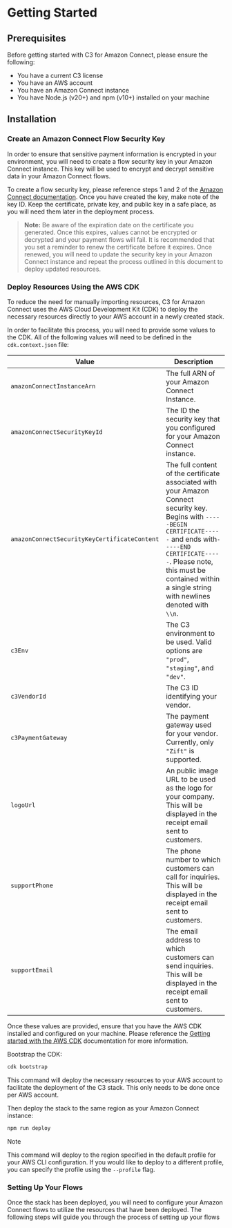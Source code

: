 # Getting Started

## Prerequisites

Before getting started with C3 for Amazon Connect, please ensure the following:

- You have a current C3 license
- You have an AWS account
- You have an Amazon Connect instance
- You have Node.js (v20+) and npm (v10+) installed on your machine

## Installation

### Create an Amazon Connect Flow Security Key

In order to ensure that sensitive payment information is encrypted in your environment, you will need to create a flow security key in your Amazon Connect instance. This key will be used to encrypt and decrypt sensitive data in your Amazon Connect flows.

To create a flow security key, please reference steps 1 and 2 of the [Amazon Connect documentation](https://aws.amazon.com/blogs/contact-center/creating-a-secure-ivr-solution-with-amazon-connect/#step1). Once you have created the key, make note of the key ID. Keep the certificate, private key, and public key in a safe place, as you will need them later in the deployment process.

> **Note:** Be aware of the expiration date on the certificate you generated. Once this expires, values cannot be encrypted or decrypted and your payment flows will fail. It is recommended that you set a reminder to renew the certificate before it expires. Once renewed, you will need to update the security key in your Amazon Connect instance and repeat the process outlined in this document to deploy updated resources.

### Deploy Resources Using the AWS CDK

To reduce the need for manually importing resources, C3 for Amazon Connect uses the AWS Cloud Development Kit (CDK) to deploy the necessary resources directly to your AWS account in a newly created stack.

In order to facilitate this process, you will need to provide some values to the CDK. All of the following values will need to be defined in the `cdk.context.json` file:

| Value                                        | Description                                                                                                                                                                                                                                                            |
| -------------------------------------------- | ---------------------------------------------------------------------------------------------------------------------------------------------------------------------------------------------------------------------------------------------------------------------- |
| `amazonConnectInstanceArn`                   | The full ARN of your Amazon Connect Instance.                                                                                                                                                                                                                          |
| `amazonConnectSecurityKeyId`                 | The ID the security key that you configured for your Amazon Connect instance.                                                                                                                                                                                          |
| `amazonConnectSecurityKeyCertificateContent` | The full content of the certificate associated with your Amazon Connect security key. Begins with `-----BEGIN CERTIFICATE-----` and ends with`-----END CERTIFICATE-----`. Please note, this must be contained within a single string with newlines denoted with `\\n`. |
| `c3Env`                                      | The C3 environment to be used. Valid options are `"prod"`, `"staging"`, and `"dev"`.                                                                                                                                                                                   |
| `c3VendorId`                                 | The C3 ID identifying your vendor.                                                                                                                                                                                                                                     |
| `c3PaymentGateway`                           | The payment gateway used for your vendor. Currently, only `"Zift"` is supported.                                                                                                                                                                                       |
| `logoUrl`                                    | An public image URL to be used as the logo for your company. This will be displayed in the receipt email sent to customers.                                                                                                                                            |
| `supportPhone`                               | The phone number to which customers can call for inquiries. This will be displayed in the receipt email sent to customers.                                                                                                                                             |
| `supportEmail`                               | The email address to which customers can send inquiries. This will be displayed in the receipt email sent to customers.                                                                                                                                                |

Once these values are provided, ensure that you have the AWS CDK installed and configured on your machine. Please reference the [Getting started with the AWS CDK](https://docs.aws.amazon.com/cdk/v2/guide/getting_started.html) documentation for more information.

Bootstrap the CDK:

```bash
cdk bootstrap
```

This command will deploy the necessary resources to your AWS account to facilitate the deployment of the C3 stack. This only needs to be done once per AWS account.

Then deploy the stack to the same region as your Amazon Connect instance:

```bash
npm run deploy
```

> [!NOTE]
> This command will deploy to the region specified in the default profile for your AWS CLI configuration. If you would like to deploy to a different profile, you can specify the profile using the `--profile` flag.

### Setting Up Your Flows

Once the stack has been deployed, you will need to configure your Amazon Connect flows to utilize the resources that have been deployed. The following steps will guide you through the process of setting up your flows
